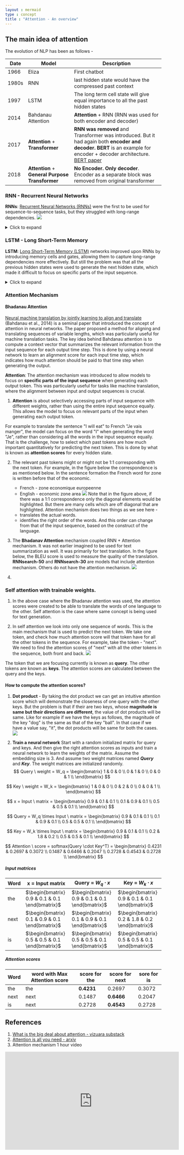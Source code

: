 ```yaml
---
layout : mermaid
type : concept
title : "Attention - An overview"
---
```

## The main idea of attention
The evolution of NLP has been as follows - 

|**Date** | **Model** | **Description** |
|---------|-----------|------------------|
1966 | Eliza | First chatbot |
1980s | RNN | last hidden state would have the compressed past context |
1997 | LSTM | The long term cell state will give equal importance to all the past hidden states|
2014 | Bahdanau Attention | **Attention** + RNN (RNN was used for both encoder and decoder) |
2017 | **Attention** + **Transformer** | **RNN was removed** and Transformer was introduced. But it had again both **encoder and decoder.** **BERT** is an example for encoder + decoder architecture. [BERT paper](https://arxiv.org/abs/1810.04805) |
2018 | **Attention** + **General Purpose Transformer** | **No Encoder. Only decoder**. Encoder as a separate block was removed from original transformer|

### RNN - Recurrent Neural Networks
**RNNs**: [Recurrent Neural Networks (RNNs)](https://samratkar.github.io/2025/02/01/RNN-theo.html) were the first to be used for sequence-to-sequence tasks, but they struggled with long-range dependencies.
![ ](/images/genai/rnn-unrolled.svg)
<details>
  <summary>Click to expand</summary>
  <img src="/images/genai/rnn-block.svg" alt="Description" width="300">
</details>

### LSTM - Long Short-Term Memory

**LSTM**: [Long Short-Term Memory (LSTM)](https://samratkar.github.io/2025/02/15/LSTM-theory.html) networks improved upon RNNs by introducing memory cells and gates, allowing them to capture long-range dependencies more effectively. But still the problem was that all the previous hidden states were used to generate the next hidden state, which made it difficult to focus on specific parts of the input sequence.
<details>
   <summary>Click to expand</summary>
      <video width="640" height="360" controls>
         <source src="/images/genai/lstm-visualization.mp4" type="video/mp4">
         Your browser does not support the video tag.
      </video>
</details>

### Attention Mechanism
#### Bhadanau Attention 
[Neural machine translation by jointly learning to align and translate](https://arxiv.org/abs/1409.0473) (Bahdanau et al., 2014) is a seminal paper that introduced the concept of attention in neural networks. The paper proposed a method for aligning and translating sequences of variable lengths, which was particularly useful for machine translation tasks.
The key idea behind Bahdanau attention is to compute a context vector that summarizes the relevant information from the input sequence for each output time step. This is done by using a neural network to learn an alignment score for each input time step, which indicates how much attention should be paid to that time step when generating the output.

**Attention**: The attention mechanism was introduced to allow models to focus on **specific parts of the input sequence** when generating each output token. This was particularly useful for tasks like machine translation, where the alignment between input and output sequences is crucial.

1. **Attention** is about selectively accessing parts of input sequence with different weights, rather than using the entire input sequence equally. This allows the model to focus on relevant parts of the input when generating each output token.

For example to translate the sentence "I will eat" to French "Je vais manger", the model can focus on the word "I" when generating the word "Je", rather than considering all the words in the input sequence equally. That is the challenge, how to select which past tokens are how much important quantitatively for predicting the next token. This is done by what is known as **attention scores** for every hidden state. 

2. The relevant past tokens might or might not be 1:1 corresponding with the next token. For example, in the figure below the correspondence is as mentioned below. In the sentence formation the French word for zone is written before that of the economic. 
   - French - zone economique europeenne
   - English - economic zone area
![](/images/genai/french.png)
Note that in the figure above, if there was a 1:1 correspondence only the diagonal elements would be highlighted. But there are many cells which are off diagonal that are highlighted.
Attention mechanism does two things as we see here - 
   - translates the actual words.
   - identifies the right order of the words. And this order can change from that of the input sequence, based on the construct of the language. 

3. The **Bhadanav Attention** mechanism coupled RNN + Attention mechanism. It was not earlier imagined to be used for text summarization as well. It was primarily for text translation. 
In the figure below, the BLEU score is used to measure the quality of the translation. 
**RNNsearch-50** and **RNNsearch-30** are models that include attention mechanism. Others do not have the attention mechanism. 
![](/images/genai/bleuscore.png) 
4. 


### Self attention with trainable weights. 

1. In the above case where the Bhadanav attention was used, the attention scores were created to be able to translate the words of one language to the other. 
Self attention is the case where same concept is being used for text generation. 

2. In self attention we look into only one sequence of words. This is the main mechanism that is used to predict the next token. We take one token, and check how much attention score will that token have for all the other tokens in the sequence.
For example, take the token - "next". We need to find the attention scores of "next" with all the other tokens in the sequence, both front and back.
![](/images/genai/query-key-atten-score.svg)

The token that we are focusing currently is known as **query**. The other tokens are known as **keys**. The attention scores are calculated between the query and the keys.

#### How to compute the attention scores?
1. **Dot product** - 
By taking the dot product we can get an intuitive attention score which will demonstrate the closeness of one query with the other keys. But the problem is that if their are two keys, whose **magnitude is same but their directions are different**, the value of dot products will be same. Like for example if we have the keys as follows, the magnitude of the key "dog" is the same as that of the key "ball". In that case if we have a value say, "it", the dot products will be same for both the cases.  
![](/images/genai/query-key-dot-prod.svg)

2. **Train a neural network**
Start with a random initialized matrix for query and keys. And then give the right attention scores as inputs and train a neural network to learn the weights of the matrix. 
Assume the embedding size is 3. And assume two weight matrices named ***Query*** and ***Key***. The weight matrices are initialized randomly.
$$
Query \ weight = W_q = 
\begin{bmatrix} 
1 & 0 & 0 \\
0 & 1 & 0 \\
0 & 0 & 1 \\
\end{bmatrix}
$$ 

$$
Key \ weight = W_k =
\begin{bmatrix}
1 & 0 & 0 \\
0 & 2 & 0 \\
0 & 0 & 1 \\
\end{bmatrix}
$$

$$
x = Input \ matrix = 
\begin{bmatrix}
0.9 & 0.1 & 0.1 \\
0.1 & 0.9 & 0.1 \\
0.5 & 0.5 & 0.1 \\
\end{bmatrix} 
$$

$$
Query = W_q \times Input \ matrix = 
\begin{bmatrix}
0.9 & 0.1 & 0.1 \\
0.1 & 0.9 & 0.1 \\ 
0.5 & 0.5 & 0.1 \\
\end{bmatrix} 
$$

$$
Key = W_k \times Input \ matrix =
\begin{bmatrix}
0.9 & 0.1 & 0.1 \\
0.2 & 1.8 & 0.2 \\
0.5 & 0.5 & 0.1 \\
\end{bmatrix}
$$

$$
Attention \ score = softmax(Query \cdot Key^T) =
\begin{bmatrix}
0.4231 & 0.2697 & 0.3072 \\ 
0.1487 & 0.6466 & 0.2047 \\
0.2728 & 0.4543 & 0.2728 \\
\end{bmatrix}
$$

##### Input matrices 
|Word|x = Input matrix|Query = $W_q \cdot x$ |Key = $W_k \cdot x$|
|---|---|---|---|
|the|$\begin{bmatrix} 0.9 & 0.1 & 0.1 \end{bmatrix}$ |$\begin{bmatrix} 0.9 & 0.1 & 0.1 \end{bmatrix}$|$\begin{bmatrix} 0.9 & 0.1 & 0.1 \end{bmatrix}$|
|next|$\begin{bmatrix} 0.1 & 0.9 & 0.1 \end{bmatrix}$|$\begin{bmatrix} 0.1 & 0.9 & 0.1 \end{bmatrix}$|$\begin{bmatrix} 0.2 & 1.8 & 0.2 \end{bmatrix}$|
|is|$\begin{bmatrix} 0.5 & 0.5 & 0.1 \end{bmatrix}$|$\begin{bmatrix} 0.5 & 0.5 & 0.1 \end{bmatrix}$|$\begin{bmatrix} 0.5 & 0.5 & 0.1 \end{bmatrix}$|

##### Attention scores
|Word|word with Max Attention score| score for the | score for next | sore for is |
|---|---|---|---|---|
|the|the|**0.4231**|0.2697|0.3072|
|next|next|0.1487|**0.6466**|0.2047|
|is|next|0.2728|**0.4543**|0.2728| 


## References

1. [What is the big deal about attention - vizuara substack](https://substack.com/inbox/post/158574020)
2. [Attention is all you need - arxiv](https://arxiv.org/abs/1706.03762)
3. Attention mechanism 1 hour video 
<iframe width="560" height="315" src="https://www.youtube.com/embed/K45ze9Yd5UE?si=FAJ3YPArq9Wu-uQ3" title="YouTube video player" frameborder="0" allow="accelerometer; autoplay; clipboard-write; encrypted-media; gyroscope; picture-in-picture; web-share" referrerpolicy="strict-origin-when-cross-origin" allowfullscreen></iframe>
